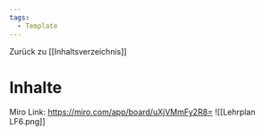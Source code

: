 ```yaml
---
tags:
  - Template
---
```

Zurück zu [[Inhaltsverzeichnis]]
# Inhalte
Miro Link: https://miro.com/app/board/uXjVMmFy2R8=
![[Lehrplan LF6.png]]

